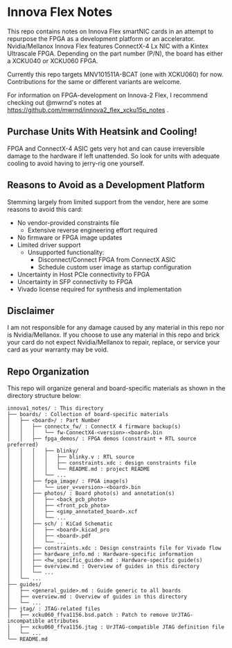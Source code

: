 Innova Flex Notes
=================

This repo contains notes on Innova Flex smartNIC cards in an attempt to repurpose the FPGA as
a development platform or an accelerator. Nvidia/Mellanox Innova Flex features ConnectX-4 Lx NIC
with a Kintex Ultrascale FPGA. Depending on the part number (P/N), the board has either a XCKU040
or XCKU060 FPGA.

Currently this repo targets MNV101511A-BCAT (one with XCKU060) for now. Contributions for the same
or different variants are welcome.

For information on FPGA-development on Innova-2 Flex, I recommend checking out @mwrnd's notes at
https://github.com/mwrnd/innova2_flex_xcku15p_notes .

## Purchase Units With Heatsink and Cooling!

FPGA and ConnectX-4 ASIC gets very hot and can cause irreversible damage to the hardware if left
unattended. So look for units with adequate cooling to avoid having to jerry-rig one yourself.

## Reasons to Avoid as a Development Platform

Stemming largely from limited support from the vendor, here are some reasons to avoid this card:
- No vendor-provided constraints file
    - Extensive reverse engineering effort required
- No firmware or FPGA image updates
- Limited driver support
    - Unsupported functionality:
        - Disconnect/Connect FPGA from ConnectX ASIC
        - Schedule custom user image as startup configuration
- Uncertainty in Host PCIe connectivity to FPGA
- Uncertainty in SFP connectivity to FPGA
- Vivado license required for synthesis and implementation

## Disclaimer

I am not responsible for any damage caused by any material in this repo nor is Nvidia/Mellanox.
If you choose to use any material in this repo and brick your card do not expect Nvidia/Mellanox to
repair, replace, or service your card as your warranty may be void.

## Repo Organization

This repo will organize general and board-specific materials as shown in the directory structure
below:

```
innova1_notes/ : This directory
├── boards/ : Collection of board-specific materials
│   ├── <board>/ : Part Number
│   │   ├── connectx_fw/ : ConnectX 4 firmware backup(s)
│   │   │   └── fw-ConnectX4-<version>-<board>.bin
│   │   ├── fpga_demos/ : FPGA demos (constraint + RTL source preferred)
│   │   │   ├── blinky/
│   │   │   │   ├── blinky.v : RTL source
│   │   │   │   ├── constraints.xdc : design constraints file
│   │   │   │   └── README.md : project README
│   │   │   └── ...
│   │   ├── fpga_image/ : FPGA image(s)
│   │   │   └── user_v<version>-<board>.bin
│   │   ├── photos/ : Board photo(s) and annotation(s)
│   │   │   ├── <back_pcb_photo>
│   │   │   ├── <front_pcb_photo>
│   │   │   ├── <gimp_annotated_board>.xcf
│   │   │   └── ...
│   │   ├── sch/ : KiCad Schematic
│   │   │   ├── <board>.kicad_pro
│   │   │   ├── <board>.pdf
│   │   │   └── ...
│   │   ├── constraints.xdc : Design constraints file for Vivado flow
│   │   ├── hardware_info.md : Hardware-specific information
│   │   ├── <hw_specific_guide>.md : Hardware-specific guide(s)
│   │   ├── overview.md : Overview of guides in this directory
│   │   └── ...
│   └── ...
├── guides/
│   ├── <general_guide>.md : Guide generic to all boards
│   ├── overview.md : Overview of guides in this directory
│   └── ...
├── jtag/ : JTAG-related files
│   ├── xcku060_ffva1156.bsd.patch : Patch to remove UrJTAG-incompatible attributes
│   ├── xcku060_ffva1156.jtag : UrJTAG-compatible JTAG definition file
│   └── ...
└── README.md
```
